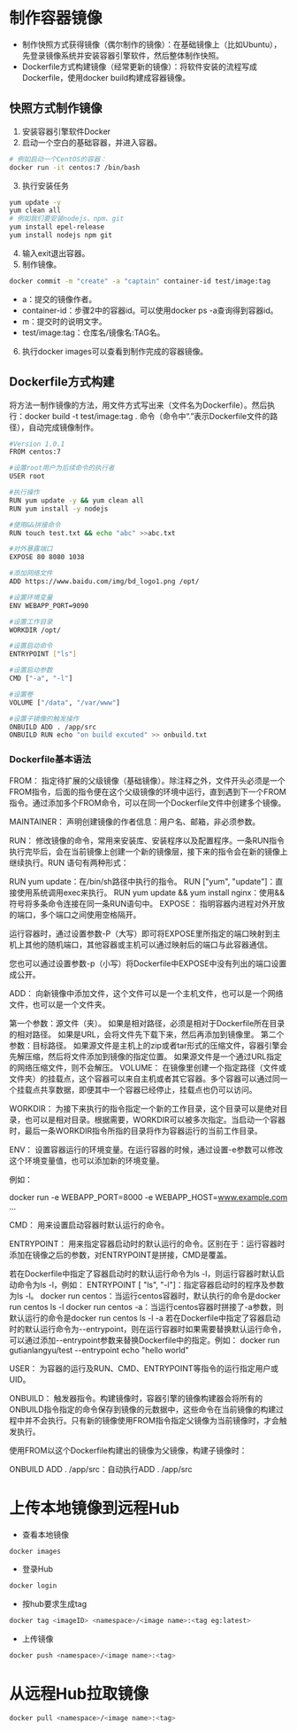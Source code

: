 # 制作容器镜像

- 制作快照方式获得镜像（偶尔制作的镜像）：在基础镜像上（比如Ubuntu），先登录镜像系统并安装容器引擎软件，然后整体制作快照。
- Dockerfile方式构建镜像（经常更新的镜像）：将软件安装的流程写成Dockerfile，使用docker build构建成容器镜像。

## 快照方式制作镜像

1. 安装容器引擎软件Docker
2. 启动一个空白的基础容器，并进入容器。
```sh
# 例如启动一个CentOS的容器：
docker run -it centos:7 /bin/bash
```
3. 执行安装任务
```sh
yum update -y
yum clean all
# 例如我们要安装nodejs、npm、git
yum install epel-release
yum install nodejs npm git
```
4. 输入exit退出容器。
5. 制作镜像。
```sh
docker commit -m "create" -a "captain" container-id test/image:tag
```
- a：提交的镜像作者。
- container-id：步骤2中的容器id。可以使用docker ps -a查询得到容器id。
- m：提交时的说明文字。
- test/image:tag：仓库名/镜像名:TAG名。
6. 执行docker images可以查看到制作完成的容器镜像。

## Dockerfile方式构建
将方法一制作镜像的方法，用文件方式写出来（文件名为Dockerfile）。然后执行：docker build -t test/image:tag . 命令（命令中“.”表示Dockerfile文件的路径），自动完成镜像制作。

```sh
#Version 1.0.1
FROM centos:7

#设置root用户为后续命令的执行者
USER root

#执行操作
RUN yum update -y && yum clean all
RUN yum install -y nodejs

#使用&&拼接命令
RUN touch test.txt && echo "abc" >>abc.txt

#对外暴露端口
EXPOSE 80 8080 1038

#添加网络文件
ADD https://www.baidu.com/img/bd_logo1.png /opt/

#设置环境变量
ENV WEBAPP_PORT=9090

#设置工作目录
WORKDIR /opt/

#设置启动命令
ENTRYPOINT ["ls"]

#设置启动参数
CMD ["-a", "-l"]

#设置卷
VOLUME ["/data", "/var/www"]

#设置子镜像的触发操作
ONBUILD ADD . /app/src
ONBUILD RUN echo "on build excuted" >> onbuild.txt
```


### Dockerfile基本语法
FROM：
指定待扩展的父级镜像（基础镜像）。除注释之外，文件开头必须是一个FROM指令，后面的指令便在这个父级镜像的环境中运行，直到遇到下一个FROM指令。通过添加多个FROM命令，可以在同一个Dockerfile文件中创建多个镜像。

MAINTAINER：
声明创建镜像的作者信息：用户名、邮箱，非必须参数。

RUN：
修改镜像的命令，常用来安装库、安装程序以及配置程序。一条RUN指令执行完毕后，会在当前镜像上创建一个新的镜像层，接下来的指令会在新的镜像上继续执行。RUN 语句有两种形式：

RUN yum update：在/bin/sh路径中执行的指令。
RUN ["yum", "update"]：直接使用系统调用exec来执行。
RUN yum update && yum install nginx：使用&&符号将多条命令连接在同一条RUN语句中。
EXPOSE：
指明容器内进程对外开放的端口，多个端口之间使用空格隔开。

运行容器时，通过设置参数-P（大写）即可将EXPOSE里所指定的端口映射到主机上其他的随机端口，其他容器或主机可以通过映射后的端口与此容器通信。

您也可以通过设置参数-p（小写）将Dockerfile中EXPOSE中没有列出的端口设置成公开。

ADD：
向新镜像中添加文件，这个文件可以是一个主机文件，也可以是一个网络文件，也可以是一个文件夹。

第一个参数：源文件（夹）。
如果是相对路径，必须是相对于Dockerfile所在目录的相对路径。
如果是URL，会将文件先下载下来，然后再添加到镜像里。
第二个参数：目标路径。
如果源文件是主机上的zip或者tar形式的压缩文件，容器引擎会先解压缩，然后将文件添加到镜像的指定位置。
如果源文件是一个通过URL指定的网络压缩文件，则不会解压。
VOLUME：
在镜像里创建一个指定路径（文件或文件夹）的挂载点，这个容器可以来自主机或者其它容器。多个容器可以通过同一个挂载点共享数据，即便其中一个容器已经停止，挂载点也仍可以访问。

WORKDIR：
为接下来执行的指令指定一个新的工作目录，这个目录可以是绝对目录，也可以是相对目录。根据需要，WORKDIR可以被多次指定。当启动一个容器时，最后一条WORKDIR指令所指的目录将作为容器运行的当前工作目录。

ENV：
设置容器运行的环境变量。在运行容器的时候，通过设置-e参数可以修改这个环境变量值，也可以添加新的环境变量。

例如：

docker run -e WEBAPP_PORT=8000 -e WEBAPP_HOST=www.example.com ...

CMD：
用来设置启动容器时默认运行的命令。

ENTRYPOINT：
用来指定容器启动时的默认运行的命令。区别在于：运行容器时添加在镜像之后的参数，对ENTRYPOINT是拼接，CMD是覆盖。

若在Dockerfile中指定了容器启动时的默认运行命令为ls -l，则运行容器时默认启动命令为ls -l，例如：
ENTRYPOINT [ "ls", "-l"]：指定容器启动时的程序及参数为ls -l。
docker run centos：当运行centos容器时，默认执行的命令是docker run centos ls -l
docker run centos -a：当运行centos容器时拼接了-a参数，则默认运行的命令是docker run centos ls -l -a
若在Dockerfile中指定了容器启动时的默认运行命令为--entrypoint，则在运行容器时如果需要替换默认运行命令，可以通过添加--entrypoint参数来替换Dockerfile中的指定。例如：
docker run gutianlangyu/test --entrypoint echo "hello world"

USER：
为容器的运行及RUN、CMD、ENTRYPOINT等指令的运行指定用户或UID。

ONBUILD：
触发器指令。构建镜像时，容器引擎的镜像构建器会将所有的ONBUILD指令指定的命令保存到镜像的元数据中，这些命令在当前镜像的构建过程中并不会执行。只有新的镜像使用FROM指令指定父镜像为当前镜像时，才会触发执行。

使用FROM以这个Dockerfile构建出的镜像为父镜像，构建子镜像时：

ONBUILD ADD . /app/src：自动执行ADD . /app/src


# 上传本地镜像到远程Hub

- 查看本地镜像
```sh
docker images
```
- 登录Hub
```sh
docker login
```
- 按hub要求生成tag
```sh
docker tag <imageID> <namespace>/<image name>:<tag eg:latest>
```
- 上传镜像
```sh
docker push <namespace>/<image name>:<tag>
```

# 从远程Hub拉取镜像
```sh
docker pull <namespace>/<image name>:<tag>
```